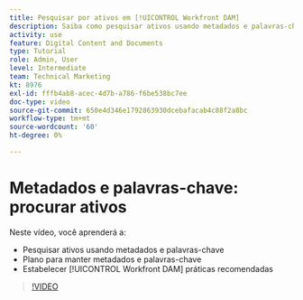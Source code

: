 ```yaml
---
title: Pesquisar por ativos em [!UICONTROL Workfront DAM]
description: Saiba como pesquisar ativos usando metadados e palavras-chave, planejar a manutenção de metadados e palavras-chave e estabelecer [!UICONTROL Workfront DAM] práticas recomendadas.
activity: use
feature: Digital Content and Documents
type: Tutorial
role: Admin, User
level: Intermediate
team: Technical Marketing
kt: 8976
exl-id: fffb4ab8-acec-4d7b-a786-f6be538bc7ee
doc-type: video
source-git-commit: 650e4d346e1792863930dcebafacab4c88f2a8bc
workflow-type: tm+mt
source-wordcount: '60'
ht-degree: 0%

---
```


# Metadados e palavras-chave: procurar ativos

Neste vídeo, você aprenderá a:

* Pesquisar ativos usando metadados e palavras-chave
* Plano para manter metadados e palavras-chave
* Estabelecer [!UICONTROL Workfront DAM] práticas recomendadas

>[!VIDEO](https://video.tv.adobe.com/v/335239/?quality=12&learn=on)
